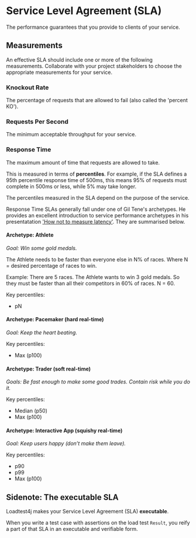 # Service Level Agreement (SLA)

The performance guarantees that you provide to clients of your service.

## Measurements

An effective SLA should include one or more of the following measurements. Collaborate with your project stakeholders to choose the appropriate measurements for your service. 

### Knockout Rate

The percentage of requests that are allowed to fail (also called the 'percent KO').

### Requests Per Second

The minimum acceptable throughput for your service.

### Response Time

The maximum amount of time that requests are allowed to take.

This is measured in terms of **percentiles**. For example, if the SLA defines a 95th percentile response time of 500ms, this means 95% of requests must complete in 500ms or less, while 5% may take longer.

The percentiles measured in the SLA depend on the purpose of the service.

Response Time SLAs generally fall under one of Gil Tene's archetypes. He provides an excellent introduction to service performance archetypes in his presentatation ['How not to measure latency'](https://www.infoq.com/presentations/latency-pitfalls). They are summarised below.

#### Archetype: Athlete

*Goal: Win some gold medals.*

The Athlete needs to be faster than everyone else in N% of races. Where N = desired percentage of races to win.

Example: There are 5 races. The Athlete wants to win 3 gold medals. So they must be faster than all their competitors in 60% of races. N = 60.

Key percentiles:

- pN

#### Archetype: Pacemaker (hard real-time)

*Goal: Keep the heart beating.*

Key percentiles:

- Max (p100)

#### Archetype: Trader (soft real-time)

*Goals: Be fast enough to make some good trades. Contain risk while you do it.*

Key percentiles:

- Median (p50)
- Max (p100)

#### Archetype: Interactive App (squishy real-time)

*Goal: Keep users happy (don’t make them leave).*

Key percentiles:

- p90
- p99
- Max (p100)

## Sidenote: The executable SLA

Loadtest4j makes your Service Level Agreement (SLA) **executable**.

When you write a test case with assertions on the load test `Result`, you reify a part of that SLA in an executable and verifiable form.
